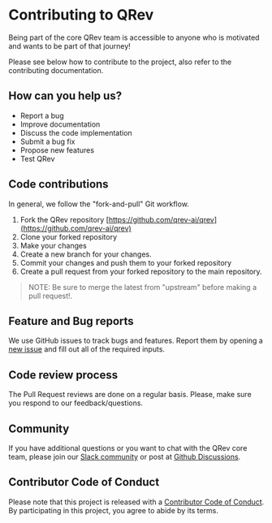 # Contributing to QRev

Being part of the core QRev team is accessible to anyone who is motivated and wants to be part of that journey!

Please see below how to contribute to the project, also refer to the contributing documentation.

## How can you help us?

* Report a bug
* Improve documentation
* Discuss the code implementation
* Submit a bug fix
* Propose new features
* Test QRev

## Code contributions

In general, we follow the "fork-and-pull" Git workflow.
1. Fork the QRev repository [https://github.com/qrev-ai/qrev](https://github.com/qrev-ai/qrev)
2. Clone your forked repository
3. Make your changes 
4. Create a new branch for your changes.
5. Commit your changes and push them to your forked repository
5. Create a pull request from your forked repository to the main repository.

> NOTE: Be sure to merge the latest from "upstream" before making a pull request!.

## Feature and Bug reports
We use GitHub issues to track bugs and features. Report them by opening a [new issue](https://github.com/qrev-ai/qrev/issues/new/choose) and fill out all of the required inputs.

## Code review process

The Pull Request reviews are done on a regular basis. Please, make sure you respond to our feedback/questions.

## Community

If you have additional questions or you want to chat with the QRev core team, please join our [Slack community](https://join.slack.com/t/qrev/shared_invite/zt-2gsc6omvb-L5bLaBubluDEdK5ZB133dg) or post at [Github Discussions](https://github.com/qrev-ai/qrev/discussions).
 

## Contributor Code of Conduct
Please note that this project is released with a [Contributor Code of Conduct](https://github.com/qrev-ai/qrev/blob/stable/CODE_OF_CONDUCT.md). By participating in this project, you agree to abide by its terms.
